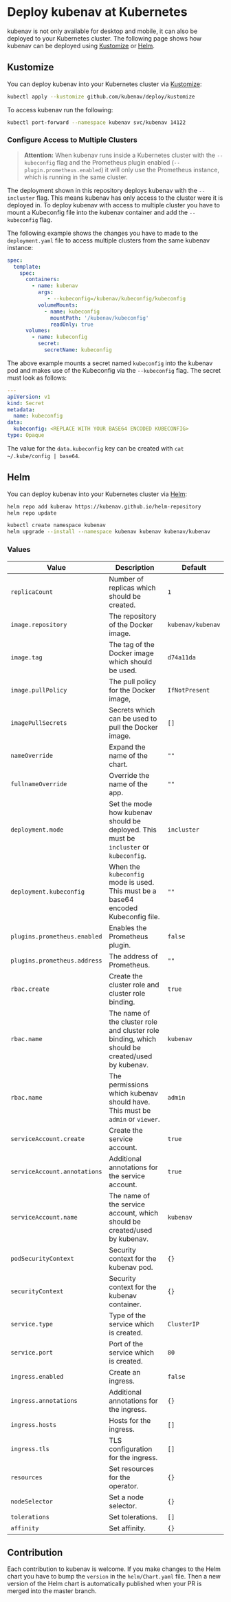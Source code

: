 # Deploy kubenav at Kubernetes

kubenav is not only available for desktop and mobile, it can also be deployed to your Kubernetes cluster. The following page shows how kubenav can be deployed using [Kustomize](https://kustomize.io) or [Helm](https://helm.sh).

## Kustomize

You can deploy kubenav into your Kubernetes cluster via [Kustomize](https://kustomize.io):

```sh
kubectl apply --kustomize github.com/kubenav/deploy/kustomize
```

To access kubenav run the following:

```sh
kubectl port-forward --namespace kubenav svc/kubenav 14122
```

### Configure Access to Multiple Clusters

> **Attention:** When kubenav runs inside a Kubernetes cluster with the `--kubeconfig` flag and the Prometheus plugin enabled (`--plugin.prometheus.enabled`) it will only use the Prometheus instance, which is running in the same cluster.

The deployment shown in this repository deploys kubenav with the `--incluster` flag. This means kubenav has only access to the cluster were it is deployed in. To deploy kubenav with access to multiple cluster you have to mount a Kubeconfig file into the kubenav container and add the `--kubeconfig` flag.

The following example shows the changes you have to made to the `deployment.yaml` file to access multiple clusters from the same kubenav instance:

```yaml
spec:
  template:
    spec:
      containers:
        - name: kubenav
          args:
             - --kubeconfig=/kubenav/kubeconfig/kubeconfig
          volumeMounts:
            - name: kubeconfig
              mountPath: '/kubenav/kubeconfig'
              readOnly: true
      volumes:
        - name: kubeconfig
          secret:
            secretName: kubeconfig
```

The above example mounts a secret named `kubeconfig` into the kubenav pod and makes use of the Kubeconfig via the `--kubeconfig` flag. The secret must look as follows:

```yaml
---
apiVersion: v1
kind: Secret
metadata:
  name: kubeconfig
data:
  kubeconfig: <REPLACE WITH YOUR BASE64 ENCODED KUBECONFIG>
type: Opaque
```

The value for the `data.kubeconfig` key can be created with `cat ~/.kube/config | base64`.

## Helm

You can deploy kubenav into your Kubernetes cluster via [Helm](https://helm.sh):

```sh
helm repo add kubenav https://kubenav.github.io/helm-repository
helm repo update

kubectl create namespace kubenav
helm upgrade --install --namespace kubenav kubenav kubenav/kubenav
```

### Values

| Value | Description | Default |
| ----- | ----------- | ------- |
| `replicaCount` | Number of replicas which should be created. | `1` |
| `image.repository` | The repository of the Docker image. | `kubenav/kubenav` |
| `image.tag` | The tag of the Docker image which should be used. | `d74a11da` |
| `image.pullPolicy` | The pull policy for the Docker image, | `IfNotPresent` |
| `imagePullSecrets` | Secrets which can be used to pull the Docker image. | `[]` |
| `nameOverride` | Expand the name of the chart. | `""` |
| `fullnameOverride` | Override the name of the app. | `""` |
| `deployment.mode` | Set the mode how kubenav should be deployed. This must be `incluster` or `kubeconfig`. | `incluster` |
| `deployment.kubeconfig` | When the `kubeconfig` mode is used. This must be a base64 encoded Kubeconfig file. | `""` |
| `plugins.prometheus.enabled` | Enables the Prometheus plugin. | `false` |
| `plugins.prometheus.address` | The address of Prometheus. | `""` |
| `rbac.create` | Create the cluster role and cluster role binding. | `true` |
| `rbac.name` | The name of the cluster role and cluster role binding, which should be created/used by kubenav. | `kubenav` |
| `rbac.name` | The permissions which kubenav should have. This must be `admin` or `viewer`. | `admin` |
| `serviceAccount.create` | Create the service account. | `true` |
| `serviceAccount.annotations` | Additional annotations for the service account. | `true` |
| `serviceAccount.name` | The name of the service account, which should be created/used by kubenav. | `kubenav` |
| `podSecurityContext` | Security context for the kubenav pod. | `{}` |
| `securityContext` | Security context for the kubenav container. | `{}` |
| `service.type` | Type of the service which is created. | `ClusterIP` |
| `service.port` | Port of the service which is created. | `80` |
| `ingress.enabled` | Create an ingress. | `false` |
| `ingress.annotations` | Additional annotations for the ingress. | `{}` |
| `ingress.hosts` | Hosts for the ingress. | `[]` |
| `ingress.tls` | TLS configuration for the ingress. | `[]` |
| `resources` | Set resources for the operator. | `{}` |
| `nodeSelector` | Set a node selector. | `{}` |
| `tolerations` | Set tolerations. | `[]` |
| `affinity` | Set affinity. | `{}` |

## Contribution

Each contribution to kubenav is welcome. If you make changes to the Helm chart you have to bump the `version` in the `helm/Chart.yaml` file. Then a new version of the Helm chart is automatically published when your PR is merged into the master branch.
